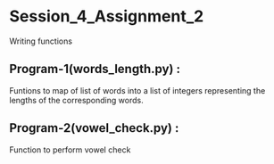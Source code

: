 # Session_4_Assignment_2
Writing functions

Program-1(words_length.py) :
----------------------------
Funtions to map of list of words into a list of integers 
representing the lengths of the corresponding words.

Program-2(vowel_check.py) :
---------------------------
Function to perform vowel check
